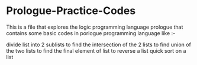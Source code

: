 # Prologue-Practice-Codes
This is a file that explores the logic programming language prologue that contains some basic codes in porlogue programming language
like :-

divide list into 2 sublists
to find the intersection of the 2 lists
to find union of the two lists
to find the final element of list
to reverse a list
quick sort on a list
